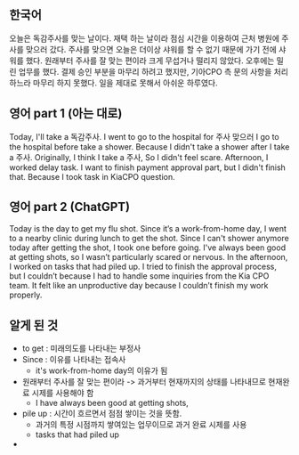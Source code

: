 
## 한국어 

오늘은 독감주사를 맞는 날이다.
재택 하는 날이라 점심 시간을 이용하여 근처 병원에 주사를 맞으러 갔다.
주사를 맞으면 오늘은 더이상 샤워를 할 수 없기 때문에 가기 전에 샤워를 했다.
원래부터 주사를 잘 맞는 편이라 크게 무섭거나 떨리지 않았다.
오후에는 밀린 업무를 했다.
결제 승인 부분을 마무리 하려고 했지만, 기아CPO 측 문의 사항을 처리하느라 마무리 하지 못했다.
일을 제대로 못해서 아쉬운 하루였다.

## 영어 part 1 (아는 대로)
Today, I'll take a 독감주사.
I went to go to the hospital for 주사 맞으러
I go to the hospital before take a shower. Because I didn't take a shower after I take a 주사.
Originally, I think I take a 주사, So I didn't feel scare.
Afternoon, I worked delay task.
I want to finish payment approval part, but I didn't finish that. Because I took task in KiaCPO question.

## 영어 part 2 (ChatGPT)
Today is the day to get my flu shot.
Since it’s a work-from-home day, I went to a nearby clinic during lunch to get the shot.
Since I can't shower anymore today after getting the shot, I took one before going.
I've always been good at getting shots, so I wasn’t particularly scared or nervous.
In the afternoon, I worked on tasks that had piled up.
I tried to finish the approval process, but I couldn’t because I had to handle some inquiries from the Kia CPO team.
It felt like an unproductive day because I couldn’t finish my work properly.

## 알게 된 것

- to get : 미래의도를 나타내는 부정사
- Since : 이유를 나타내는 접속사
	- it's work-from-home day의 이유가 됨
- 원래부터 주사를 잘 맞는 편이라 -> 과거부터 현재까지의 상태를 나타내므로 현재완료 시제를 사용해야 함
	- I have always been good at getting shots,
- pile up : 시간이 흐르면서 점점 쌓이는 것을 뜻함.
	- 과거의 특정 시점까지 쌓여있는 업무이므로 과거 완료 시제를 사용
	- tasks that had piled up
- 
